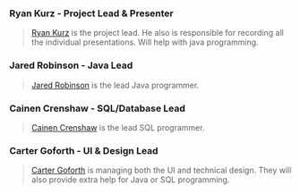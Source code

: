 ### Ryan Kurz - Project Lead & Presenter
> [Ryan Kurz](/Resumes/RyanKurz.md) is the project lead. He also is responsible for recording all the individual presentations. Will help with java programming.
### Jared Robinson - Java Lead
> [Jared Robinson](/Project%20Plan/Resumes/Jared%20Robinson.md) is the lead Java programmer. 
### Cainen Crenshaw - SQL/Database Lead
> [Cainen Crenshaw](Project%20Plan/Resumes/Cainan%20Crenshaw.md) is the lead SQL programmer.  
### Carter Goforth - UI & Design Lead
> [Carter Goforth](/Project%20Plan/Resumes/Carter%20Goforth.md) is managing both the UI and technical design. They will also provide extra help for Java or SQL programming.


